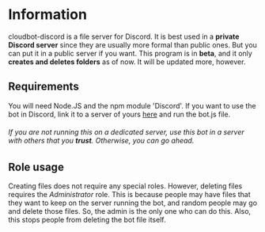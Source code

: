 # Information
cloudbot-discord is a file server for Discord. It is best used in a __private Discord server__ since they are usually more formal than public ones. But you can put it in a public server if you want. This program is in __beta__, and it only __creates and deletes folders__ as of now. It will be updated more, however.

## Requirements
You will need Node.JS and the npm module 'Discord'. If you want to use the bot in Discord, link it to a server of yours [here](https://discord.com/api/oauth2/authorize?client_id=835841382882738216&scope=bot&permissions=68608) and run the bot.js file.

###### If you are not running this on a dedicated server, use this bot in a server with others that you __trust__. Otherwise, you can go ahead.

## Role usage
Creating files does not require any special roles. However, deleting files requires the *Administrator* role. This is because people may have files that they want to keep on the server running the bot, and random people may go and delete those files. So, the admin is the only one who can do this. Also, this stops people from deleting the bot file itself.
